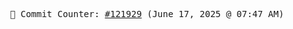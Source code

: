 <p align="center">
    <samp>
        📮 Commit Counter: <a href="https://github.com/Javascript-void0/Javascript-void0/commits/main">#121929</a> (June 17, 2025 @ 07:47 AM)
    </samp>
</p>